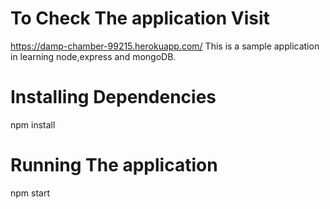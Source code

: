 # To Check The application Visit
https://damp-chamber-99215.herokuapp.com/
This is a sample application in learning node,express and mongoDB.

# Installing Dependencies

npm install

# Running The application

npm start
